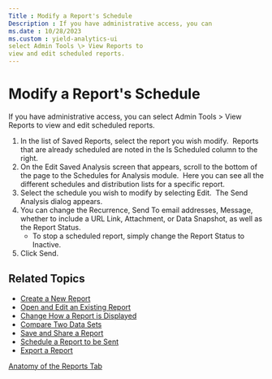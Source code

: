 ```yaml
---
Title : Modify a Report's Schedule
Description : If you have administrative access, you can
ms.date : 10/28/2023
ms.custom : yield-analytics-ui
select Admin Tools \> View Reports to
view and edit scheduled reports.
---
```



# Modify a Report's Schedule



If you have administrative access, you can
select Admin Tools \> View Reports to
view and edit scheduled reports.

1.  In the list of Saved Reports, select the report you wish modify.
     Reports that are already scheduled are noted in
    the Is Scheduled column to the
    right.  
2.  On the Edit Saved Analysis screen
    that appears, scroll to the bottom of the page to the Schedules for
    Analysis module.  Here you can see all the different schedules and
    distribution lists for a specific report.  
3.  Select the schedule you wish to modify by selecting Edit.  The Send
    Analysis dialog appears.  
4.  You can change the Recurrence, Send To email addresses, Message,
    whether to include a URL Link, Attachment,
    or Data Snapshot, as well as
    the Report Status.  
    - To stop a scheduled report, simply change the Report Status to
      Inactive.
5.  Click Send.


## Related Topics



- <a href="create-a-new-report.md" class="xref">Create a New Report</a>
- <a href="open-and-edit-an-existing-report.md" class="xref">Open and
  Edit an Existing Report</a>  
- <a href="change-how-a-report-is-displayed.md" class="xref">Change How
  a Report is Displayed</a>  
- <a href="compare-two-data-sets.md" class="xref">Compare Two Data
  Sets</a>  
- <a href="save-and-share-a-report.md" class="xref">Save and Share a
  Report</a>  
- <a href="schedule-a-report-to-be-sent.md" class="xref">Schedule a
  Report to be Sent</a>  
- <a href="export-a-report.md" class="xref">Export a Report</a>  





<a href="anatomy-of-the-reports-tab.md" class="link">Anatomy
of the Reports Tab</a>






